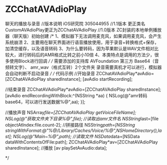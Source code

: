 ZCChatAVAdioPlay
================

聊天的播放与录音
//版本说明  iOS研究院 305044955
//1.1版本 更正类名 CustomAVAdioPlay更正为ZCChatAVAdioPlay
//1.0版本 ZC封装的本地单例播放器（聊天版）初始创建
/*
 1、模拟器下无法调用麦克风，如果调用麦克风，会产生系统崩溃
 2、主要用在聊天界面进行语音播放使用，用于录音+转换格式+保存，加清空缓存，以及语音转码
 3、为什么要转码，因为苹果默认是WAV文件相对比较大，进行转码后的AMR格式比转之前小10倍
 4、本类特点是调用的方法少，很多使用Block进行回调
 */
/*
 需要添加的支持库
 AVFoundation
 第三方
 Base64（音频转文字）、
 amr_wav（格式互转）2个文件夹
 录音需要真机才可以进行，模拟器会自动判断不启动录音
 */
/*
 代码示例
 //开始录音
 ZCChatAVAdioPlay*avAdio=[ZCChatAVAdioPlay sharedInstance];
 [avAdio startRecording];
 
 //结束录音
 ZCChatAVAdioPlay*avAdio=[ZCChatAVAdioPlay sharedInstance];
 [avAdio endRecordingWithBlock:^(NSString *aa) {
 NSLog(@"amr转码base64，可以进行发送数据%@",aa);
 }];
 
 //播放声音
 NSArray*file=[ZCChatAVAdioPlay getVoiceFileName];
 NSLog(@"获取文件夹下目录%@",file);
 //读取出amr文件名
 NSString*last=[file objectAtIndex:file.count-2];
 //拼接路径
 NSString*path=[NSString stringWithFormat:@"%@/Library/Caches/Voice/%@",NSHomeDirectory(),last];
 NSLog(@"Main~%@",path);
 //读取文件
 NSData*data=[NSData dataWithContentsOfFile:path];
 ZCChatAVAdioPlay*av=[ZCChatAVAdioPlay sharedInstance];
 //播放
 [av playSetAvAudio:data];
 
 */
